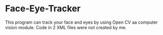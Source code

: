 # Face-Eye-Tracker
This program can track your face and eyes by using Open CV aa computer vision module.
Code in 2 XML files were not created by me.
